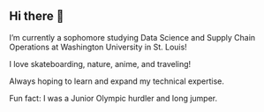 ## Hi there 👋
I’m currently a sophomore studying Data Science and Supply Chain Operations at Washington University in St. Louis!

I love skateboarding, nature, anime, and traveling!

Always hoping to learn and expand my technical expertise.

Fun fact: I was a Junior Olympic hurdler and long jumper.
<!--
**g-seaton/g-seaton** is a ✨ _special_ ✨ repository because its `README.md` (this file) appears on your GitHub profile.

Here are some ideas to get you started:

- 
-->

